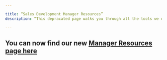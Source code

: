 ```yaml
---

title: “Sales Development Manager Resources”
description: “This depracated page walks you through all the tools we use in the Sales Dev org.”

---
```


## You can now find our new [Manager Resources page here](/handbook/marketing/sales-development/sales-development-tools/#sales-dev-manager-resources)
